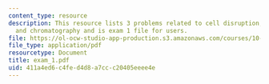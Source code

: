 ```yaml
---
content_type: resource
description: This resource lists 3 problems related to cell disruption, centrifugation
  and chromatography and is exam 1 file for users.
file: https://ol-ocw-studio-app-production.s3.amazonaws.com/courses/10-445-separation-processes-for-biochemical-products-summer-2005/411a4ed6c4fed4d8a7ccc20405eeee4e_exam_1.pdf
file_type: application/pdf
resourcetype: Document
title: exam_1.pdf
uid: 411a4ed6-c4fe-d4d8-a7cc-c20405eeee4e
---
```

